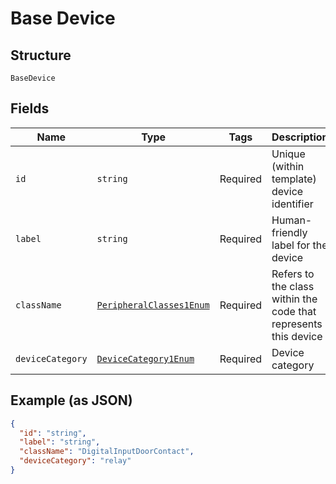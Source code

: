 
# Base Device

## Structure

`BaseDevice`

## Fields

| Name | Type | Tags | Description |
|  --- | --- | --- | --- |
| `id` | `string` | Required | Unique (within template) device identifier |
| `label` | `string` | Required | Human-friendly label for the device |
| `className` | [`PeripheralClasses1Enum`](/doc/models/peripheral-classes-1-enum.md) | Required | Refers to the class within the code that represents this device |
| `deviceCategory` | [`DeviceCategory1Enum`](/doc/models/device-category-1-enum.md) | Required | Device category |

## Example (as JSON)

```json
{
  "id": "string",
  "label": "string",
  "className": "DigitalInputDoorContact",
  "deviceCategory": "relay"
}
```

